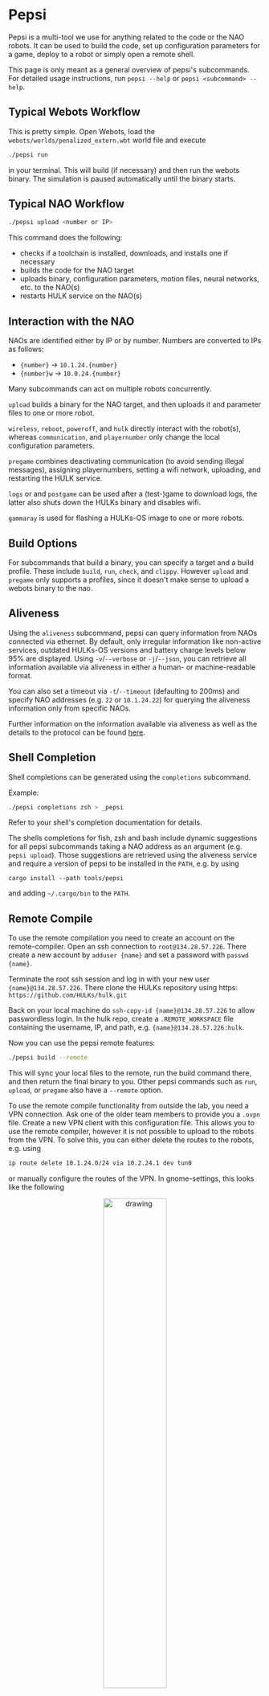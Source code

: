 # Pepsi

Pepsi is a multi-tool we use for anything related to the code or the NAO robots.
It can be used to build the code, set up configuration parameters for a game, deploy to a robot or simply open a remote shell.

This page is only meant as a general overview of pepsi's subcommands.
For detailed usage instructions, run `pepsi --help` or `pepsi <subcommand> --help`.

## Typical Webots Workflow

This is pretty simple. Open Webots, load the `webots/worlds/penalized_extern.wbt` world file and execute

```bash
./pepsi run
```

in your terminal. This will build (if necessary) and then run the webots binary.
The simulation is paused automatically until the binary starts.

## Typical NAO Workflow

```bash
./pepsi upload <number or IP>
```

This command does the following:

- checks if a toolchain is installed, downloads, and installs one if necessary
- builds the code for the NAO target
- uploads binary, configuration parameters, motion files, neural networks, etc. to the NAO(s)
- restarts HULK service on the NAO(s)

## Interaction with the NAO

NAOs are identified either by IP or by number.
Numbers are converted to IPs as follows:

- `{number}` -> `10.1.24.{number}`
- `{number}w` -> `10.0.24.{number}`

Many subcommands can act on multiple robots concurrently.

`upload` builds a binary for the NAO target, and then uploads it and parameter files to one or more robot.

`wireless`, `reboot`, `poweroff`, and `hulk` directly interact with the robot(s), whereas `communication`, and `playernumber` only change the local configuration parameters.

`pregame` combines deactivating communication (to avoid sending illegal messages), assigning playernumbers, setting a wifi network, uploading, and restarting the HULK service.

`logs` or and `postgame` can be used after a (test-)game to download logs, the latter also shuts down the HULKs binary and disables wifi.

`gammaray` is used for flashing a HULKs-OS image to one or more robots.

## Build Options

For subcommands that build a binary, you can specify a target and a build profile.
These include `build`, `run`, `check`, and `clippy`.
However `upload` and `pregame` only supports a profiles, since it doesn't make sense to upload a webots binary to the nao.

## Aliveness

Using the `aliveness` subcommand, pepsi can query information from NAOs connected via ethernet. By default, only irregular information like non-active services, outdated HULKs-OS versions and battery charge levels below 95% are displayed. Using `-v`/`--verbose` or `-j`/`--json`, you can retrieve all information available via aliveness in either a human- or machine-readable format.

You can also set a timeout via `-t`/`--timeout` (defaulting to 200ms) and specify NAO addresses (e.g. `22` or `10.1.24.22`) for querying the aliveness information only from specific NAOs.

Further information on the information available via aliveness as well as the details to the protocol can be found [here](./aliveness.md).

## Shell Completion

Shell completions can be generated using the `completions` subcommand.

Example:

```bash
./pepsi completions zsh > _pepsi
```

Refer to your shell's completion documentation for details.

The shells completions for fish, zsh and bash include dynamic suggestions for all pepsi subcommands taking a NAO address as an argument (e.g. `pepsi upload`).
Those suggestions are retrieved using the aliveness service and require a version of pepsi to be installed in the `PATH`, e.g. by using

```
cargo install --path tools/pepsi
```

and adding `~/.cargo/bin` to the `PATH`.

## Remote Compile

To use the remote compilation you need to create an account on the remote-compiler.
Open an ssh connection to ```root@134.28.57.226```.
There create a new account by ```adduser {name}``` and set a password with ```passwd {name}```.

Terminate the root ssh session and log in with your new user ```{name}@134.28.57.226```.
There clone the HULKs repository using https: ```https://github.com/HULKs/hulk.git```

Back on your local machine do ```ssh-copy-id {name}@134.28.57.226``` to allow passwordless login.
In the hulk repo, create a `.REMOTE_WORKSPACE` file containing the username, IP, and path, e.g. `{name}@134.28.57.226:hulk`.

Now you can use the pepsi remote features:

```bash
./pepsi build --remote
```

This will sync your local files to the remote, run the build command there, and then return the final binary to you.
Other pepsi commands such as `run`, `upload`, or `pregame` also have a `--remote` option.

To use the remote compile functionality from outside the lab, you need a VPN connection.
Ask one of the older team members to provide you a `.ovpn` file. Create a new VPN client with this configuration file.
This allows you to use the remote compiler, however it is not possible to upload to the robots from the VPN.
To solve this, you can either delete the routes to the robots, e.g. using
```bash
ip route delete 10.1.24.0/24 via 10.2.24.1 dev tun0
```
or manually configure the routes of the VPN.
In gnome-settings, this looks like the following
<center><img src="./gnome-settings-vpn-manual.png" alt="drawing" width="50%"/></center>
